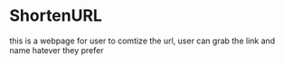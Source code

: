 # ShortenURL

this is a webpage for user to comtize the url, user can grab the link and name hatever they prefer
